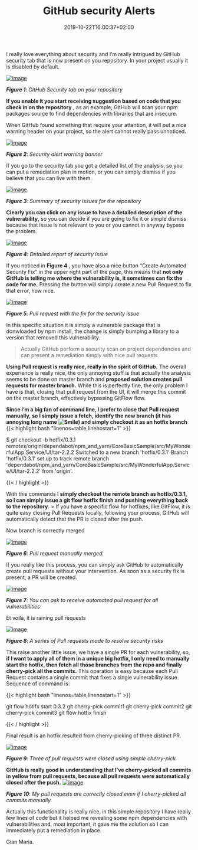 ﻿---
title: "GitHub security Alerts"
description: ""
date: 2019-10-22T16:00:37+02:00
draft: false
tags: [Github,Security]
categories: [GitHub]
---
I really love everything about security and I’m really intrigued by GitHub security tab that is now present on you repository. In your project usually it is disabled by default.

[![image](https://www.codewrecks.com/blog/wp-content/uploads/2019/10/image_thumb-44.png "image")](https://www.codewrecks.com/blog/wp-content/uploads/2019/10/image-44.png)

 ***Figure 1***: *GitHub Security tab on your repository*

 **If you enable it you start receiving suggestion based on code that you check in on the repository** , as an example, GitHub will scan your npm packages source to find dependencies with libraries that are insecure.

When GitHub found something that require your attention, it will put a nice warning header on your project, so the alert cannot really pass unnoticed.

[![image](https://www.codewrecks.com/blog/wp-content/uploads/2019/10/image_thumb-45.png "image")](https://www.codewrecks.com/blog/wp-content/uploads/2019/10/image-45.png)

 ***Figure 2***: *Security alert warning banner*

If you go to the security tab you got a detailed list of the analysis, so you can put a remediation plan in motion, or you can simply dismiss if you believe that you can live with them.

[![image](https://www.codewrecks.com/blog/wp-content/uploads/2019/10/image_thumb-46.png "image")](https://www.codewrecks.com/blog/wp-content/uploads/2019/10/image-46.png)

 ***Figure 3***: *Summary of security issues for the repository*

 **Clearly you can click on any issue to have a detailed description of the vulnerability,** so you can decide if you are going to fix it or simple dismiss because that issue is not relevant to you or you cannot in anyway bypass the problem.

[![image](https://www.codewrecks.com/blog/wp-content/uploads/2019/10/image_thumb-47.png "image")](https://www.codewrecks.com/blog/wp-content/uploads/2019/10/image-47.png)

 ***Figure 4***: *Detailed report of security issue*

If you noticed in  **Figure 4** , you have also a nice button “Create Automated Security Fix” in the upper right part of the page, this means that  **not only GitHub is telling me where the vulnerability is, it sometimes can fix the code for me.** Pressing the button will simply create a new Pull Request to fix that error, how nice.

[![image](https://www.codewrecks.com/blog/wp-content/uploads/2019/10/image_thumb-48.png "image")](https://www.codewrecks.com/blog/wp-content/uploads/2019/10/image-48.png)

 ***Figure 5***: *Pull request with the fix for the security issue*

In this specific situation it is simply a vulnerable package that is donwloaded by npm install, the change is simply bumping a library to a version that removed this vulnerability.

> Actually GitHub perform a security scan on project dependencies and can present a remediation simply with nice pull requests

 **Using Pull request is really nice, really in the spirit of GitHub.** The overall experience is really nice, the only annoying stuff is that actually the analysis seems to be done on master branch and  **proposed solution creates pull requests for master branch.** While this is perfectly fine, the only problem I have is that, closing that pull request from the UI, it will merge this commit on the master branch, effectively bypassing GitFlow flow.

 **Since I’m a big fan of command line, I prefer to close that Pull request manually, so I simply issue a fetch, identify the new branch (it has annoying long name ![Smile](https://www.codewrecks.com/blog/wp-content/uploads/2019/10/wlEmoticon-smile-1.png)) and simply checkout it as an hotfix branch** {{< highlight bash "linenos=table,linenostart=1" >}}


$ git checkout -b hotfix/0.3.1 remotes/origin/dependabot/npm_and_yarn/CoreBasicSample/src/MyWonderfulApp.Service/UI/tar-2.2.2
Switched to a new branch 'hotfix/0.3.1'
Branch 'hotfix/0.3.1' set up to track remote branch 'dependabot/npm_and_yarn/CoreBasicSample/src/MyWonderfulApp.Service/UI/tar-2.2.2' from 'origin'.

{{< / highlight >}}

With this commands I **simply checkout the remote branch as hotfix/0.3.1, so I can simply issue a git flow hotfix finish and pushing everything back to the repository.** > If you have a specific flow for hotfixes, like GitFlow, it is quite easy closing Pull Requests locally, following your process, GitHub will automatically detect that the PR is closed after the push.

Now branch is correctly merged

[![image](https://www.codewrecks.com/blog/wp-content/uploads/2019/10/image_thumb-49.png "image")](https://www.codewrecks.com/blog/wp-content/uploads/2019/10/image-49.png)

 ***Figure 6***: *Pull request manually merged.*

If you really like this process, you can simply ask GitHub to automatically create pull requests without your intervention. As soon as a security fix is present, a PR will be created.

[![image](https://www.codewrecks.com/blog/wp-content/uploads/2019/10/image_thumb-50.png "image")](https://www.codewrecks.com/blog/wp-content/uploads/2019/10/image-50.png)

 ***Figure 7***: *You can ask to receive automated pull request for all vulnerabilities*

Et voilà, it is raining pull requests

[![image](https://www.codewrecks.com/blog/wp-content/uploads/2019/10/image_thumb-51.png "image")](https://www.codewrecks.com/blog/wp-content/uploads/2019/10/image-51.png)

 ***Figure 8***: *A series of Pull requests made to resolve security risks*

This raise another little issue, we have a single PR for each vulnerability, so,  **if I want to apply all of them in a unique big hotfix, I only need to manually start the hotfix, then fetch all those branches from the repo and finally cherry-pick all the commits.** This operation is easy because each Pull Request contains a single commit that fixes a single vulnerability issue. Sequence of command is:

{{< highlight bash "linenos=table,linenostart=1" >}}


git flow hotifx start 0.3.2
git cherry-pick commit1
git cherry-pick commit2
git cherry-pick commit3
git flow hotfix finish

{{< / highlight >}}

Final result is an hotfix resulted from cherry-picking of three distinct PR.

[![image](https://www.codewrecks.com/blog/wp-content/uploads/2019/10/image_thumb-52.png "image")](https://www.codewrecks.com/blog/wp-content/uploads/2019/10/image-52.png)

 ***Figure 9***: *Three of pull requests were closed using simple cherry-pick*

 **GitHub is really good in understanding that I’ve cherry-picked all commits in yellow from pull requests, because all pull requests were automatically closed after the push.** [![image](https://www.codewrecks.com/blog/wp-content/uploads/2019/10/image_thumb-53.png "image")](https://www.codewrecks.com/blog/wp-content/uploads/2019/10/image-53.png)

 ***Figure 10***: *My pull requests are correctly closed even if I cherry-picked all commits manually.*

Actually this functionality is really nice, in this simple repository I have really few lines of code but it helped me revealing some npm dependencies with vulnerabilities and, most important, it gave me the solution so I can immediately put a remediation in place.

Gian Maria.
